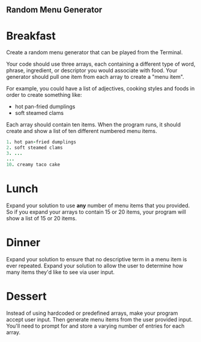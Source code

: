 ## Random Menu Generator

# Breakfast

Create a random menu generator that can be played from the Terminal.

Your code should use three arrays, each containing a different type of word, phrase, ingredient, or descriptor you would associate with food. Your generator should pull one item from each array to create a "menu item".

For example, you could have a list of adjectives, cooking styles and foods in order to create something like:
+ hot pan-fried dumplings
+ soft steamed clams

Each array should contain ten items. When the program runs, it should create and show a list of ten different numbered menu items.
```ruby
1. hot pan-fried dumplings
2. soft steamed clams
3. ...
...
10. creamy taco cake
```

# Lunch

Expand your solution to use __any__ number of menu items that you provided. So if you expand your arrays to contain 15 or 20 items, your program will show a list of 15 or 20 items.

# Dinner

Expand your solution to ensure that no descriptive term in a menu item is ever repeated.
Expand your solution to allow the user to determine how many items they'd like to see via user input.

# Dessert

Instead of using hardcoded or predefined arrays, make your program accept user input. Then generate menu items from the user provided input. You'll need to prompt for and store a varying number of entries for each array.
